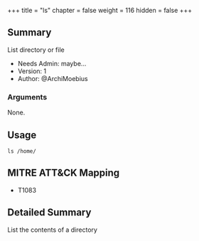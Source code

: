 +++
title = "ls"
chapter = false
weight = 116
hidden = false
+++

## Summary
List directory or file

- Needs Admin: maybe...
- Version: 1  
- Author: @ArchiMoebius  

### Arguments

None.

## Usage

```
ls /home/
```

## MITRE ATT&CK Mapping

- T1083  
## Detailed Summary

List the contents of a directory
